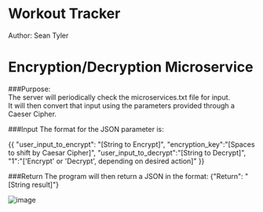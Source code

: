 # Workout Tracker

Author: Sean Tyler

# Encryption/Decryption Microservice

###Purpose:  
The server will periodically check the microservices.txt file for input.  
It will then convert that input using the parameters provided through a Caeser Cipher.

###Input
The format for the JSON parameter is:

{{
"user_input_to_encrypt": "[String to Encrypt]",
"encryption_key":"[Spaces to shift by Caesar Cipher]",
"user_input_to_decrypt":"[String to Decrypt]",
"1":"['Encrypt' or 'Decrypt', depending on desired action]"
}}
 
 ###Return
 The program will then return a JSON in the format:
 {"Return": "[String result]"}
 
 ![image](https://user-images.githubusercontent.com/71523039/199155260-c2569f35-7cb5-4ad4-837b-123e3ae088d7.png)

